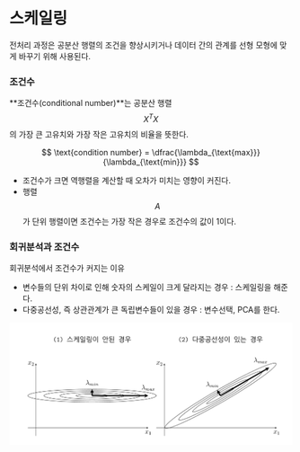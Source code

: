 <script> MathJax.Hub.Queue(["Typeset",MathJax.Hub]); </script>

# 스케일링

전처리 과정은 공분산 행렬의 조건을 향상시키거나 데이터 간의 관계를 선형 모형에 맞게 바꾸기 위해 사용된다.

### 조건수

**조건수(conditional number)**는 공분산 행렬 $$X^TX$$의 가장 큰 고유치와 가장 작은 고유치의 비율을 뜻한다.

$$
\text{condition number} = \dfrac{\lambda_{\text{max}}}{\lambda_{\text{min}}}
$$

- 조건수가 크면 역행렬을 계산할 때 오차가 미치는 영향이 커진다.
- 행렬 $$A$$가 단위 행렬이면 조건수는 가장 작은 경우로 조건수의 값이 1이다.

### 회귀분석과 조건수

회귀분석에서 조건수가 커지는 이유

- 변수들의 단위 차이로 인해 숫자의 스케일이 크게 달라지는 경우 : 스케일링을 해준다.
- 다중공선성, 즉 상관관계가 큰 독립변수들이 있을 경우 : 변수선택, PCA를 한다.

![image-20200227170124491](../../../resource/img/image-20200227170124491.png)

